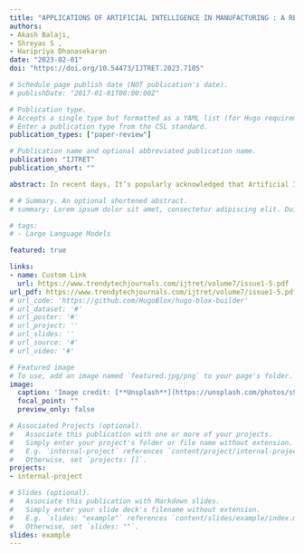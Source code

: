 ```yaml
---
title: "APPLICATIONS OF ARTIFICIAL INTELLIGENCE IN MANUFACTURING : A REVIEW"
authors:
- Akash Balaji,
- Shreyas S ,
- Haripriya Dhanasekaran
date: "2023-02-01"
doi: "https://doi.org/10.54473/IJTRET.2023.7105"

# Schedule page publish date (NOT publication's date).
# publishDate: "2017-01-01T00:00:00Z"

# Publication type.
# Accepts a single type but formatted as a YAML list (for Hugo requirements).
# Enter a publication type from the CSL standard.
publication_types: ["paper-review"]

# Publication name and optional abbreviated publication name.
publication: "IJTRET"
publication_short: ""

abstract: In recent days, It’s popularly acknowledged that Artificial Intelligence (AI) is going to play a major role in influencing a large number of fields and is going to be a major source of automation and innovation. In this review paper, we present an analytical and structured literature review of the current avant-garde of AI in manufacturing and its influence. We particularly analyzed and exemplified papers from a holistic manufacturing perspective. This review provides an overall perspective on how Artificial Intelligence has bolstered Manufacturing domains and how contributions over the years have shaped the role AI has played in manufacturing. AI applications are promising and tend to act as a game-changer in tackling hindrances in metallurgy. Future research can be expected towards developing advanced combined AI applications.

# # Summary. An optional shortened abstract.
# summary: Lorem ipsum dolor sit amet, consectetur adipiscing elit. Duis posuere tellus ac convallis placerat. Proin tincidunt magna sed ex sollicitudin condimentum.

# tags:
# - Large Language Models

featured: true

links:
- name: Custom Link
  url: https://www.trendytechjournals.com/ijtret/volume7/issue1-5.pdf
url_pdf: https://www.trendytechjournals.com/ijtret/volume7/issue1-5.pdf
# url_code: 'https://github.com/HugoBlox/hugo-blox-builder'
# url_dataset: '#'
# url_poster: '#'
# url_project: ''
# url_slides: ''
# url_source: '#'
# url_video: '#'

# Featured image
# To use, add an image named `featured.jpg/png` to your page's folder. 
image:
  caption: 'Image credit: [**Unsplash**](https://unsplash.com/photos/s9CC2SKySJM)'
  focal_point: ""
  preview_only: false

# Associated Projects (optional).
#   Associate this publication with one or more of your projects.
#   Simply enter your project's folder or file name without extension.
#   E.g. `internal-project` references `content/project/internal-project/index.md`.
#   Otherwise, set `projects: []`.
projects:
- internal-project

# Slides (optional).
#   Associate this publication with Markdown slides.
#   Simply enter your slide deck's filename without extension.
#   E.g. `slides: "example"` references `content/slides/example/index.md`.
#   Otherwise, set `slides: ""`.
slides: example
---
```

<!-- 
This work is driven by the results in my [previous paper](/publication/conference-paper/) on LLMs.

{{% callout note %}}
Create your slides in Markdown - click the *Slides* button to check out the example.
{{% /callout %}}

Add the publication's **full text** or **supplementary notes** here. You can use rich formatting such as including [code, math, and images](https://docs.hugoblox.com/content/writing-markdown-latex/). -->
